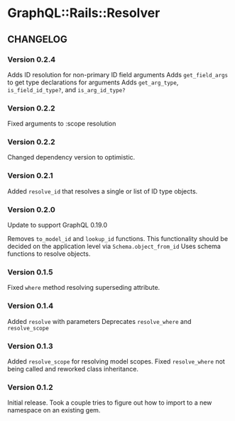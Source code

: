 # GraphQL::Rails::Resolver
## CHANGELOG

### Version 0.2.4
Adds ID resolution for non-primary ID field arguments
Adds `get_field_args` to get type declarations for arguments
Adds `get_arg_type`, `is_field_id_type?`, and `is_arg_id_type?`

### Version 0.2.2
Fixed arguments to :scope resolution

### Version 0.2.2
Changed dependency version to optimistic.

### Version 0.2.1
Added `resolve_id` that resolves a single or list of ID type objects.

### Version 0.2.0
Update to support GraphQL 0.19.0

Removes `to_model_id` and `lookup_id` functions. This functionality should be decided on the application level via `Schema.object_from_id`
Uses schema functions to resolve objects.

### Version 0.1.5
Fixed `where` method resolving superseding attribute.

### Version 0.1.4
Added `resolve` with parameters
Deprecates `resolve_where` and `resolve_scope`

### Version 0.1.3
Added `resolve_scope` for resolving model scopes.
Fixed `resolve_where` not being called and reworked class inheritance.


### Version 0.1.2
Initial release. Took a couple tries to figure out how to import to a new namespace on an existing gem.
